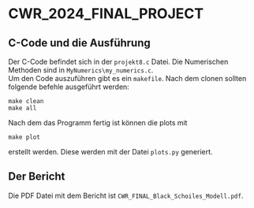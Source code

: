 # CWR_2024_FINAL_PROJECT

## C-Code und die Ausführung
Der C-Code befindet sich in der `projekt8.c` Datei. Die Numerischen Methoden sind in `MyNumerics\my_numerics.c`.\
Um den Code auszuführen gibt es ein `makefile`. Nach dem clonen sollten folgende befehle ausgeführt werden:
```
make clean
make all
```
Nach dem das Programm fertig ist können die plots mit 
``` 
make plot
```
erstellt werden. Diese werden mit der Datei `plots.py` generiert.

## Der Bericht
Die PDF Datei mit dem Bericht ist `CWR_FINAL_Black_Schoiles_Modell.pdf`.

